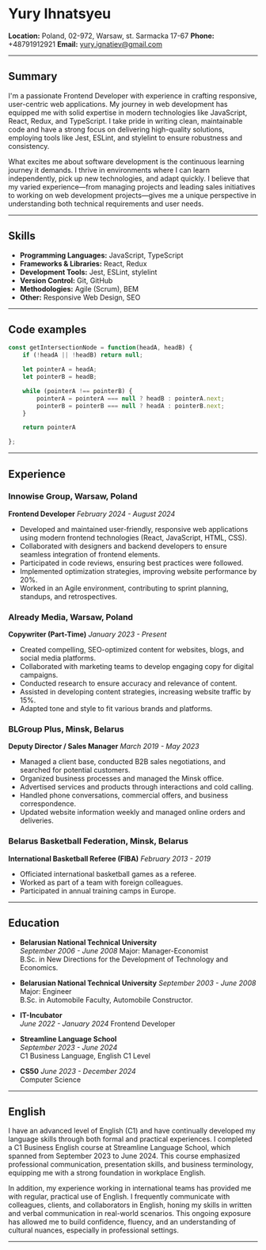 # Yury Ihnatsyeu

**Location:** Poland, 02-972, Warsaw, st. Sarmacka 17-67
**Phone:** +48791912921
**Email:** yury.ignatiev@gmail.com

---

## Summary

I'm a passionate Frontend Developer with experience in crafting responsive,
user-centric web applications. My journey in web development has equipped me
with solid expertise in modern technologies like JavaScript, React, Redux, and
TypeScript. I take pride in writing clean, maintainable code and have a strong
focus on delivering high-quality solutions, employing tools like Jest, ESLint,
and stylelint to ensure robustness and consistency.

What excites me about software development is the continuous learning journey
it demands. I thrive in environments where I can learn independently, pick up
new technologies, and adapt quickly. I believe that my varied experience—from
managing projects and leading sales initiatives to working on web development
projects—gives me a unique perspective in understanding both technical
requirements and user needs.

---

## Skills

- **Programming Languages:** JavaScript, TypeScript
- **Frameworks & Libraries:** React, Redux
- **Development Tools:** Jest, ESLint, stylelint
- **Version Control:** Git, GitHub
- **Methodologies:** Agile (Scrum), BEM
- **Other:** Responsive Web Design, SEO

---

## Code examples

```js
const getIntersectionNode = function(headA, headB) {
    if (!headA || !headB) return null;

    let pointerA = headA;
    let pointerB = headB;

    while (pointerA !== pointerB) {
        pointerA = pointerA === null ? headB : pointerA.next;
        pointerB = pointerB === null ? headA : pointerB.next;
    } 

    return pointerA

};
```

---

## Experience

### Innowise Group, Warsaw, Poland
**Frontend Developer**
*February 2024 - August 2024*

- Developed and maintained user-friendly, responsive web applications using modern frontend technologies (React, JavaScript, HTML, CSS).
- Collaborated with designers and backend developers to ensure seamless integration of frontend elements.
- Participated in code reviews, ensuring best practices were followed.
- Implemented optimization strategies, improving website performance by 20%.
- Worked in an Agile environment, contributing to sprint planning, standups, and retrospectives.

### Already Media, Warsaw, Poland
**Copywriter (Part-Time)**
*January 2023 - Present*

- Created compelling, SEO-optimized content for websites, blogs, and social media platforms.
- Collaborated with marketing teams to develop engaging copy for digital campaigns.
- Conducted research to ensure accuracy and relevance of content.
- Assisted in developing content strategies, increasing website traffic by 15%.
- Adapted tone and style to fit various brands and platforms.

### BLGroup Plus, Minsk, Belarus
**Deputy Director / Sales Manager**
*March 2019 - May 2023*

- Managed a client base, conducted B2B sales negotiations, and searched for potential customers.
- Organized business processes and managed the Minsk office.
- Advertised services and products through interactions and cold calling.
- Handled phone conversations, commercial offers, and business correspondence.
- Updated website information weekly and managed online orders and deliveries.

### Belarus Basketball Federation, Minsk, Belarus
**International Basketball Referee (FIBA)**
*February 2013 - 2019*

- Officiated international basketball games as a referee.
- Worked as part of a team with foreign colleagues.
- Participated in annual training camps in Europe.

---

## Education

- **Belarusian National Technical University**  
  *September 2006 - June 2008*
  Major: Manager-Economist  
  B.Sc. in New Directions for the Development of Technology and Economics.

- **Belarusian National Technical University**
  *September 2003 - June 2008* 
  Major: Engineer  
  B.Sc. in Automobile Faculty, Automobile Constructor.

- **IT-Incubator**  
  *June 2022 - January 2024* 
  Frontend Developer

- **Streamline Language School**  
  *September 2023 - June 2024*  
  C1 Business Language, English C1 Level

- **CS50**
  *June 2023 - December 2024*  
  Computer Science

---

## English

I have an advanced level of English (C1) and have continually developed my language skills through both
formal and practical experiences. I completed a C1 Business English course at Streamline Language School,
which spanned from September 2023 to June 2024. This course emphasized professional communication,
presentation skills, and business terminology, equipping me with a strong foundation in workplace English.

In addition, my experience working in international teams has provided me with regular, practical use of English.
I frequently communicate with colleagues, clients, and collaborators in English, honing my skills in written and
verbal communication in real-world scenarios. This ongoing exposure has allowed me to build confidence, fluency,
and an understanding of cultural nuances, especially in professional settings.

---